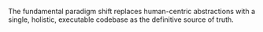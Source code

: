 The fundamental paradigm shift replaces human-centric abstractions with a single, holistic, executable codebase as the definitive source of truth.
